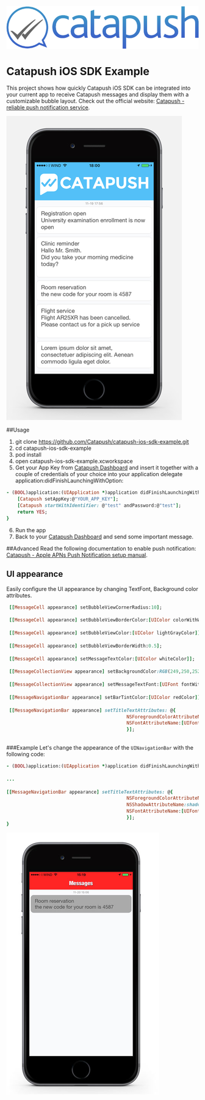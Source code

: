 ![Catapush Logo](https://github.com/Catapush/catapush-ios-sdk-example/blob/master/catapush_logo.png)

# Catapush iOS SDK Example

This project shows how quickly Catapush iOS SDK can be integrated into your current app to receive Catapush messages and display them with a customizable bubble layout. Check out the official website: [Catapush - reliable push notification service](http://www.catapush.com).

![alt tag](https://github.com/Catapush/catapush-ios-sdk-example/blob/master/catapush_screen_shot.jpg)


##Usage


1. git clone https://github.com/Catapush/catapush-ios-sdk-example.git
2. cd catapush-ios-sdk-example
3. pod install
4. open catapush-ios-sdk-example.xcworkspace
5. Get your App Key from [Catapush Dashboard](http://www.catapush.com) and insert it together with a couple of credentials of your choice into your application delegate application:didFinishLaunchingWithOption:
```ruby
- (BOOL)application:(UIApplication *)application didFinishLaunchingWithOptions:(NSDictionary *)launchOptions {
    [Catapush setAppKey:@"YOUR_APP_KEY"];
    [Catapush startWithIdentifier: @"test" andPassword:@"test"];
    return YES;
}
```
6. Run the app
7. Back to your [Catapush Dashboard](http://www.catapush.com) and send some important message.


##Advanced
Read the following documentation to enable push notification: [Catapush - Apple APNs Push Notification setup manual](http://www.catapush.com/docs-ios?__hssc=240266844.6.1447949295248&__hstc=240266844.8906dd1311d28178e3c8bdbb3bf2886a.1447404199228.1447945741012.1447949295248.9&hsCtaTracking=315ccd2b-1bb0-4020-b9f9-8b8dec529f1f|efb89882-78ec-4125-9441-59cdfd6082b2).


## UI appearance
Easily configure the UI appearance by changing TextFont, Background color attributes.

```ruby
 [[MessageCell appearance] setBubbleViewCornerRadius:10];
    
 [[MessageCell appearance] setBubbleViewBorderColor:[UIColor colorWithWhite:0 alpha:0.2]];
    
 [[MessageCell appearance] setBubbleViewColor:[UIColor lightGrayColor]];
    
 [[MessageCell appearance] setBubbleViewBorderWidth:0.5];
    
 [[MessageCell appearance] setMessageTextColor:[UIColor whiteColor]];
    
 [[MessageCollectionView appearance] setBackgroundColor:RGB(249,250,252)];
    
 [[MessageCollectionView appearance] setMessageTextFont:[UIFont fontWithName:@"HelveticaNeue" size:18]];
    
 [[MessageNavigationBar appearance] setBarTintColor:[UIColor redColor]];

 [[MessageNavigationBar appearance] setTitleTextAttributes: @{
                                            NSForegroundColorAttributeName:[UIColor greenColor],
                                            NSFontAttributeName:[UIFont fontWithName:@"HelveticaNeue-CondensedBlack" size:21.0]
                                            }];
    
```
###Example
Let's change the appearance of the  ```UINavigationBar``` with the following code:
```ruby
- (BOOL)application:(UIApplication *)application didFinishLaunchingWithOptions:(NSDictionary *)launchOptions {

...

[[MessageNavigationBar appearance] setTitleTextAttributes: @{
                                            NSForegroundColorAttributeName:RGBA(245,245,255,1.0),
                                            NSShadowAttributeName:shadow,
                                            NSFontAttributeName:[UIFont fontWithName:@"HelveticaNeue-CondensedBlack" size:21.0]
                                            }];
}
```
![alt tag](https://github.com/Catapush/catapush-ios-sdk-example/blob/master/catapush_screen_shot_custom.jpg)




